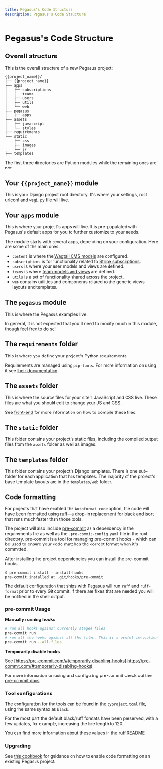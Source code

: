 ```yaml
---
title: Pegasus's Code Structure
description: Pegasus's Code Structure
---
```


# Pegasus's Code Structure

## Overall structure

This is the overall structure of a new Pegasus project:

```
{{project_name}}/
├── {{project_name}}
├── apps
│   ├── subscriptions
│   ├── teams
│   ├── users
│   ├── utils
│   └── web
├── pegasus
│   ├── apps
├── assets
│   ├── javascript
│   └── styles
├── requirements
└── static
    ├── css
    ├── images
    └── js
├── templates
```

The first three directories are Python modules while the remaining ones are not.

## Your `{{project_name}}` module

This is your Django project root directory. 
It's where your settings, root urlconf and `wsgi.py` file will live.

## Your `apps` module

This is where your project's apps will live.
It is pre-populated with Pegasus's default apps for you to further customize to your needs.

The module starts with several apps, depending on your configuration.
Here are some of the main ones:

- `content` is where the [Wagtail CMS models](./wagtail.md) are configured.
- `subscriptions` is for functionality related to [Stripe subscriptions](./subscriptions.md).
- `users` is where your user models and views are defined.
- `teams` is where [team models and views](./teams.md) are defined.
- `utils` is a set of functionality shared across the project.
- `web` contains utilities and components related to the generic views, layouts and templates.

## The `pegasus` module

This is where the Pegasus examples live.

In general, it is not expected that you'll need to modify much in this module, though feel free to do so!

## The `requirements` folder

This is where you define your project's Python requirements.

Requirements are managed using `pip-tools`. 
For more information on using it see [their documentation](https://github.com/jazzband/pip-tools).

## The `assets` folder

This is where the source files for your site's JavaScript and CSS live.
These files are what you should edit to change your JS and CSS.

See [front-end](/front-end) for more information on how to compile these files.


## The `static` folder

This folder contains your project's static files, including the compiled output files
from the `assets` folder as well as images.

## The `templates` folder

This folder contains your project's Django templates.
There is one sub-folder for each application that has templates.
The majority of the project's base template layouts are in the `templates/web` folder.

## Code formatting

For projects that have enabled the `Autoformat code` option, the code will have been formatted
using [ruff](https://github.com/astral-sh/ruff)—a drop-in replacement for
[black](https://black.readthedocs.io/en/stable/) and [isort](https://pycqa.github.io/isort/) that runs
much faster than those tools.

The project will also include [pre-commit](https://pre-commit.com/) as a dependency in the requirements file
as well as the `.pre-commit-config.yaml` file in the root directory. pre-commit is a tool for managing pre-commit
hooks - which can be used to ensure your code matches the correct format when it's committed.

After installing the project dependencies you can install the pre-commit hooks:

```
$ pre-commit install --install-hooks
pre-commit installed at .git/hooks/pre-commit
```

The default configuration that ships with Pegasus will run `ruff` and `ruff-format` prior to every Git
commit. If there are fixes that are needed you will be notified in the shell output.

### pre-commit Usage

**Manually running hooks**

```bash
# run all hooks against currently staged files
pre-commit run
# run all the hooks against all the files. This is a useful invocation if you are using pre-commit in CI.
pre-commit run --all-files
```

**Temporarily disable hooks**

See [https://pre-commit.com/#temporarily-disabling-hooks](https://pre-commit.com/#temporarily-disabling-hooks)

For more information on using and configuring pre-commit check out the 
[pre-commit docs](https://pre-commit.com/#quick-start) 


### Tool configurations

The configuration for the tools can be found in the [`pyproject.toml`][toml] file, using the same syntax as `black`.

[toml]: https://black.readthedocs.io/en/stable/usage_and_configuration/the_basics.html#what-on-earth-is-a-pyproject-toml-file

For the most part the default black/ruff formats have been preserved, with a few updates, for example,
increasing the line length to 120.

You can find more information about these values in the
[ruff README](https://github.com/astral-sh/ruff?tab=readme-ov-file#configuration).

### Upgrading

See [this cookbook](cookbooks.md#migrating-to-auto-formatted-code)
for guidance on how to enable code formatting on an existing Pegasus project.

